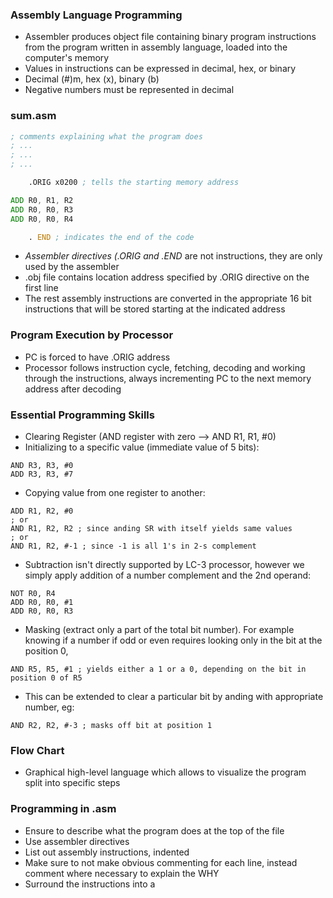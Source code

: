 ### Assembly Language Programming
- Assembler produces object file containing binary program instructions from the program written in assembly language, loaded into the computer's memory
- Values in instructions can be expressed in decimal, hex, or binary
- Decimal (#)m, hex (x), binary (b)
- Negative numbers must be represented in decimal


### sum.asm
```asm
; comments explaining what the program does
; ...
; ...
; ...

	.ORIG x0200 ; tells the starting memory address

ADD R0, R1, R2
ADD R0, R0, R3
ADD R0, R0, R4

	. END ; indicates the end of the code
```
- *Assembler directives (.ORIG and .END* are not instructions, they are only used by the assembler
- .obj file contains location address specified by .ORIG directive on the first line
- The rest assembly instructions are converted in the appropriate 16 bit instructions that will be stored starting at the indicated address 

### Program Execution by Processor
- PC is forced to have .ORIG address 
- Processor follows instruction cycle, fetching, decoding and working through the instructions, always incrementing PC to the next memory address after decoding


### Essential Programming Skills
- Clearing Register (AND register with zero --> AND R1, R1, #0)
- Initializing to a specific value (immediate value of 5 bits): 
```
AND R3, R3, #0
ADD R3, R3, #7
```
- Copying value from one register to another:
```
ADD R1, R2, #0
; or
AND R1, R2, R2 ; since anding SR with itself yields same values
; or 
AND R1, R2, #-1 ; since -1 is all 1's in 2-s complement
```
- Subtraction isn't directly supported by LC-3 processor, however we simply apply addition of a number complement and the 2nd operand:
```
NOT R0, R4
ADD R0, R0, #1
ADD R0, R0, R3
```
- Masking (extract only a part of the total bit number). For example knowing if a number if odd or even requires looking only in the bit at the position 0,
```
AND R5, R5, #1 ; yields either a 1 or a 0, depending on the bit in position 0 of R5
```
- This can be extended to clear a particular bit by anding with appropriate number, eg:
```
AND R2, R2, #-3 ; masks off bit at position 1
```

### Flow Chart
- Graphical high-level language which allows to visualize the program split into specific steps

### Programming in .asm
- Ensure to describe what the program does at the top of the file
- Use assembler directives
- List out assembly instructions, indented
- Make sure to not make obvious commenting for each line, instead comment where necessary to explain the WHY
- Surround the instructions into a 